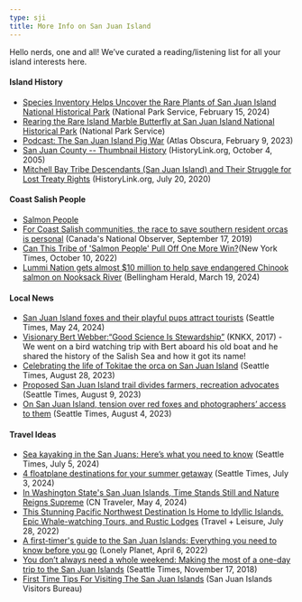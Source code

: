 ```yaml
---
type: sji
title: More Info on San Juan Island
---
```


Hello nerds, one and all! We’ve curated a reading/listening list for all your island interests here.

#### Island History
* [Species Inventory Helps Uncover the Rare Plants of San Juan Island National Historical Park](https://www.nps.gov/articles/sajh-rare-plant-survey.htm) (National Park Service, February 15, 2024)
* [Rearing the Rare Island Marble Butterfly at San Juan Island National Historical Park](https://www.nps.gov/articles/rearing-the-rare-island-marble-butterfly-at-san-juan-island-national-historical-park.htm) (National Park Service)
* [Podcast: The San Juan Island Pig War](https://www.atlasobscura.com/articles/podcast-the-san-juan-island-pig-war) (Atlas Obscura, February 9, 2023)
* [San Juan County -- Thumbnail History](https://www.historylink.org/File/7505) (HistoryLink.org, October 4, 2005)
* [Mitchell Bay Tribe Descendants (San Juan Island) and Their Struggle for Lost Treaty Rights](https://www.historylink.org/File/21075#:~:text=Coast%20Salish%20Life%20on%20San%20Juan%20Island&text=Artifacts%20and%20human%20remains%20suggest,long%20history%20in%20the%20area) (HistoryLink.org, July 20, 2020)

#### Coast Salish People
* [Salmon People](https://settingsunproductions.org/salmon-people)
* [For Coast Salish communities, the race to save southern resident orcas is personal](https://www.nationalobserver.com/2019/09/17/news/coast-salish-communities-race-save-southern-resident-orcas-personal) (Canada's National Observer, September 17, 2019)
* [Can This Tribe of 'Salmon People' Pull Off One More Win?](https://www.nytimes.com/2021/10/22/opinion/lummi-climate-change-port-terminal.html)(New York Times, October 10, 2022)
* [Lummi Nation gets almost $10 million to help save endangered Chinook salmon on Nooksack River](https://www.bellinghamherald.com/news/local/article286837395.html) (Bellingham Herald, March 19, 2024)

#### Local News
* [San Juan Island foxes and their playful pups attract tourists](https://www.seattletimes.com/seattle-news/san-juan-island-foxes-and-their-playful-pups-attract-tourists/) (Seattle Times, May 24, 2024)
* [Visionary Bert Webber:“Good Science Is Stewardship”](http://apps.knkx.org/SalishSea/visionary/) (KNKX, 2017) - We went on a bird watching trip with Bert aboard his old boat and he shared the history of the Salish Sea and how it got its name!
* [Celebrating the life of Tokitae the orca on San Juan Island](https://www.seattletimes.com/seattle-news/celebrating-the-life-of-tokitae-the-orca-at-friday-harbor/) (Seattle Times, August 28, 2023)
* [Proposed San Juan Island trail divides farmers, recreation advocates](https://www.seattletimes.com/life/outdoors/proposed-san-juan-island-trail-divides-farmers-recreation-advocates/) (Seattle Times, August 9, 2023)
* [On San Juan Island, tension over red foxes and photographers’ access to them](https://www.seattletimes.com/pacific-nw-magazine/on-san-juan-island-tension-over-red-foxes-and-photographers-access-to-them/) (Seattle Times, August 4, 2023)

#### Travel Ideas
* [Sea kayaking in the San Juans: Here’s what you need to know](https://www.seattletimes.com/life/outdoors/sea-kayaking-in-the-san-juans-heres-what-you-need-to-know/) (Seattle Times, July 5, 2024)
* [4 floatplane destinations for your summer getaway](https://www.seattletimes.com/life/travel/seattle-floatplane-flights-4-destinations-for-a-summer-getaway/) (Seattle Times, July 3, 2024)
* [In Washington State's San Juan Islands, Time Stands Still and Nature Reigns Supreme](https://www.cntraveler.com/story/a-return-to-washington-states-san-juan-islands) (CN Traveler, May 4, 2024)
* [This Stunning Pacific Northwest Destination Is Home to Idyllic Islands, Epic Whale-watching Tours, and Rustic Lodges](https://www.travelandleisure.com/trip-ideas/island-vacations/san-juan-islands-washington-orcas-lopez) (Travel + Leisure, July 28, 2022)
* [A first-timer's guide to the San Juan Islands: Everything you need to know before you go](https://www.lonelyplanet.com/articles/first-time-guide-to-san-juan-islands) (Lonely Planet, April 6, 2022)
* [You don’t always need a whole weekend: Making the most of a one-day trip to the San Juan Islands](https://www.seattletimes.com/life/you-dont-always-need-a-whole-weekend-making-the-most-of-a-one-day-trip-to-the-san-juan-islands/) (Seattle Times, November 17, 2018)
* [First Time Tips For Visiting The San Juan Islands](https://www.visitsanjuans.com/first-time-visitors-guide) 	(San Juan Islands Visitors Bureau)